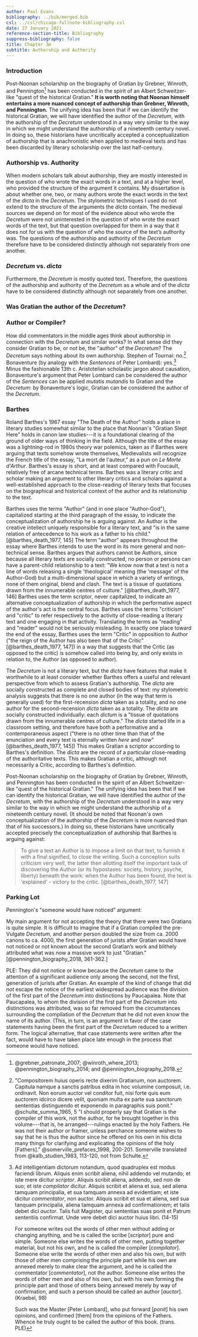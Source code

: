 ```yaml
---
author: Paul Evans
bibliography: ../bib/merged.bib
csl: ../csl/chicago-fullnote-bibliography.csl
date: 27 January 2021
reference-section-title: Bibliography
suppress-bibliography: false
title: Chapter 3m
subtitle: Authorship and Authority
---
```

### Introduction

Post-Noonan scholarship on the biography of Gratian by Grebner,
Winroth, and Pennington[^1] has been conducted in the spirit of an
Albert Schweitzer-like "quest of the historical Gratian." **It is
worth noting that Noonan himself entertains a more nuanced concept
of authorship than Grebner, Winroth, and Pennington.** The unifying
idea has been that if we can identify the historical Gratian, we
will have identified the author of the *Decretum*, with the authorship
of the *Decretum* understood in a way very similar to the way in
which we might understand the authorship of a nineteenth century
novel. In doing so, these historians have uncritically accepted a
conceptualization of authorship that is anachronistic when applied
to medieval texts and has been discarded by literary scholarship
over the last half-century.

[^1]: @grebner_patronate_2007; @winroth_where_2013; @pennington_biography_2014; and @pennington_biography_2018.

### Authorship vs. Authority

When modern scholars talk about authorship, they are mostly interested
in the question of who wrote the exact words in a text, and at a
higher level, who provided the structure of the argument it contains.
My dissertation is about whether one, two, or many authors wrote
the exact words in the text of the *dicta* in the *Decretum*. The
stylometric techniques I used do not extend to the structure of the
arguments the *dicta* contain. The medieval sources we depend on for
most of the evidence about who wrote the *Decretum* were not uninterested
in the question of who wrote the exact words of the text, but that
question overlapped for them in a way that it does not for us with
the question of who the source of the text’s authority was. The
questions of the authorship and authority of the *Decretum* therefore
have to be considered distinctly although not separately from one
another.

### *Decretum* vs. *dicta*

Furthermore, the *Decretum* is mostly quoted text. Therefore, the
questions of the authorship and authority of the *Decretum* as a whole
and of the *dicta* have to be considered distinctly although not
separately from one another.

### Was Gratian the author of the *Decretum*?

### Author or Compiler?

How did commentators in the middle ages think about authorship in
connection with the *Decretum* and similar works? In what sense did
they consider Gratian to be, or not be, the "author" of the *Decretum*?
The *Decretum* says nothing about its own authorship. Stephen of
Tournai: no.[^2] Bonaventure (by analogy with the *Sentences* of
Peter Lombard): yes.[^3] Minus the fashionable 13th c. Aristotelian
scholastic jargon about causation, Bonaventure's argument that Peter
Lombard can be considered the author of the *Sentences* can be
applied *mutatis mutandis* to Gratian and the *Decretum*: by
Bonaventure's logic, Gratian can be considered the author of the
*Decretum*.

[^2]: "Compositorem huius operis recte dixerim Gratianum, non
auctorem. Capitula namque a sanctis patribus edita in hoc volumine
composuit, i.e. ordinavit. Non eorum auctor vel conditor fuit, nisi
forte quis eum auctorem idcirco dicere velit, quoniam multa ex parte
sua sanctorum sententias distinguendo et exponendo in paragraphis
suis ponit." @schulte_summa_1965, 5 "I should properly say that
Gratian is the compiler of this work, not the author, for he brought
together in this volume---that is, he arranged---rulings enacted
by the holy Fathers. He was not their author or framer, unless
perchance someone wishes to say that he is thus the author since
he offered on his own in his dicta many things for clarifying and
explicating the opinions of the holy [Fathers]."
@somerville_prefaces_1998, 200-201. Somerville translated from
@kalb_studien_1983, 113-120, not from Schulte.

[^3]: Ad intelligentiam dictorum notandum, quod quadruplex est modus
faciendi librum. Aliquis enim scribit aliena, nihil addendo vel
mutando; et iste mere dicitur *scriptor*. Aliquis scribit aliena,
addendo, sed non de suo; et iste *compilator* dicitur. Aliquis
scribit et aliena et sua, sed aliena tamquam principalia, et sua
tamquam annexa ad evidentiam; et iste dicitur *commentator*, non
auctor. Aliquis scribit et sua et aliena, sed sua tanquam principalia,
aliena tamquam annexa ad confirmationem; et talis debet dici *auctor*.
Talis fuit Magister, qui sententias suas ponit et Patrum sententiis
confirmat. Unde vere debet dici auctor huius libri. (14-15)

    For someone writes out the words of other men without adding
    or changing anything, and he is called the scribe [*scriptor*]
    pure and simple. Someone else writes the words of other men,
    putting together material, but not his own, and he is called
    the compiler [*compilator*]. Someone else write the words of
    other men and also his own, but with those of other men comprising
    the principle part while his own are annexed merely to make
    clear the argument, and he is called the commentator [*commentator*],
    not the author. Someone else writes the words of other men and
    also of his own, but with his own forming the principle part
    and those of others being annexed merely by way of confirmation,
    and such a person should be called an author [*auctor*]. (Kraebel,
    98)

    Such was the Master [Peter Lombard], who put forward [*ponit*]
    his own opinions, and confirmed [them] from the opinions of the
    Fathers. Whence he truly ought to be called the author of this
    book. (trans. PLE)

### Barthes

Roland Barthes's 1967 essay "The Death of the Author" holds a place
in literary studies somewhat similar to the place that Noonan's
"Gratian Slept Here" holds in canon law studies---it is a foundational
clearing of the ground of older ways of thinking in the field.
Although the title of the essay was a lightning-rod in 1980s theory
war polemics, taken as if Barthes were arguing that texts somehow
wrote themselves, Medievalists will recognize the French title of
the essay, "La mort de l'auteur," as a pun on *Le Morte d'Arthur*.
Barthes's essay is short, and at least compared with Foucault,
relatively free of arcane technical terms. Barthes was a literary
critic and scholar making an argument to other literary critics and
scholars against a well-established approach to the close-reading
of literary texts that focuses on the biographical and historical
context of the author and its relationship to the text.

Barthes uses the terms "Author" (and in one place "Author-God"),
capitalized starting at the third paragraph of the essay, to indicate
the conceptualization of authorship he is arguing against. An Author
is the creative intellect uniquely responsible for a literary text,
and "is in the same relation of antecedence to his work as a father
to his child." [@barthes_death_1977, 145] The term "author" appears
throughout the essay where Barthes intends to use the word in its
more general and non-technical sense. Barthes argues that authors
cannot be Authors, since because all literary texts are socially
constructed, no person or persons can have a parent-child relationship
to a text: "We know now that a text is not a line of words releasing
a single 'theological' meaning (the 'message' of the Author-God)
but a multi-dimensional space in which a variety of writings, none
of them original, blend and clash. The text is a tissue of quotations
drawn from the innumerable centres of culture." [@barthes_death_1977,
146] Barthes uses the term scriptor, never capitalized, to indicate
an alternative conceptualization of authorship in which the
performative aspect of the author's act is the central focus. Barthes
uses the terms "criticism" and "critic" to refer respectively to
the activity of close-reading a literary text and one engaging in
that activity. Translating the terms as "reading" and "reader" would
not be seriously misleading. In exactly one place toward the end
of the essay, Barthes uses the term "Critic" in opposition to Author
("the reign of the Author has also been that of the Critic"
[@barthes_death_1977, 147]) in a way that suggests that the Critic
(as opposed to the critic) is somehow called into being by, and
only exists in relation to, the Author (as opposed to author).

The *Decretum* is not a literary text, but the *dicta* have features
that make it worthwhile to at least consider whether Barthes offers
a useful and relevant perspective from which to assess Gratian's
authorship. The *dicta* are socially constructed as complete and
closed bodies of text: my stylometric analysis suggests that there
is no one author (in the way that term is generally used) for the
first-recension *dicta* taken as a totality, and no one author for
the second-recension *dicta* taken as a totality. The *dicta* are
socially constructed individually: each *dictum* is a "tissue of
quotations drawn from the innumerable centres of culture." The
*dicta* started life in a classroom setting, and therefore have
both a performative and a contemporaneous aspect ("there is no other
time than that of the enunciation and every text is eternally written
*here* and *now*" [@barthes_death_1977, 145]) This makes Gratian a
scriptor according to Barthes's definition. The *dicta* are the
record of a particular close-reading of the authoritative texts.
This makes Gratian a critic, although not necessarily a Critic,
according to Barthes's definition.

Post-Noonan scholarship on the biography of Gratian by Grebner,
Winroth, and Pennington has been conducted in the spirit of an
Albert Schweitzer-like "quest of the historical Gratian." The
unifying idea has been that if we can identify the historical
Gratian, we will have identified the author of the *Decretum*, with
the authorship of the *Decretum* understood in a way very similar
to the way in which we might understand the authorship of a nineteenth
century novel. (It should be noted that Noonan's own conceptualization
of the authorship of the *Decretum* is more nuanced than that of
his successors.) In doing so, these historians have uncritically
accepted precisely the conceptualization of authorship that Barthes
is arguing against:

> To give a text an Author is to impose a limit on that text, to
furnish it with a final signified, to close the writing. Such a
conception suits criticism very well, the latter then allotting
itself the important task of discovering the Author (or its hypostases:
society, history, psyche, liberty) beneath the work: when the Author
has been found, the text is 'explained' - victory to the critic.
[@barthes_death_1977, 147]

### Parking Lot

Pennington's "someone would have noticed" argument:

My main argument for not accepting the theory that there were two
Gratians is quite simple. It is difficult to imagine that if a
Gratian compiled the pre-Vulgate *Decretum*, and another person
doubled the size from ca. 2000 canons to ca. 4000, the first
generation of jurists after Gratian would have not noticed or not
known about the second Gratian’s work and blithely attributed what
was now a massive work to just "Gratian."[@pennington_biography_2018,
361-362.]

PLE: They did not notice or know because the *Decretum* came to the
attention of a significant audience only among the second, not the
first, generation of jurists after Gratian. An example of the kind
of change that did *not* escape the notice of the earliest widespread
audience was the division of the first part of the *Decretum* into
distinctions by Paucapalea. Note that Paucapalea, to whom the
division of the first part of the *Decretum* into distinctions was
attributed, was so far removed from the circumstances surrounding
the compilation of the *Decretum* that he did not even know the
name of its author. (This, in turn, is an argument in favor of the
case statements having been the first part of the *Decretum* reduced
to a written form. The logical alternative, that case statements
were written after the fact, would have to have taken place late
enough in the process that someone would have noticed.
